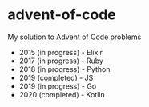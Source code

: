 # advent-of-code
My solution to Advent of Code problems

* 2015 (in progress) - Elixir
* 2017 (in progress) - Ruby
* 2018 (in progress) - Python
* 2019 (completed) - JS
* 2019 (in progress) - Go
* 2020 (completed) - Kotlin

